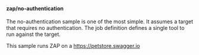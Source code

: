 #### zap/no-authentication

The no-authentication sample is one of the most simple. It assumes a target that requires
no authentication. The job definition defines a single tool to run against the target. 

This sample runs ZAP on a https://petstore.swagger.io
